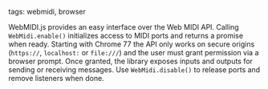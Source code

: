 tags: webmidi, browser

WebMIDI.js provides an easy interface over the Web MIDI API. Calling `WebMidi.enable()` initializes access to MIDI ports and returns a promise when ready. Starting with Chrome 77 the API only works on secure origins (`https://`, `localhost:` or `file:///`) and the user must grant permission via a browser prompt. Once granted, the library exposes inputs and outputs for sending or receiving messages. Use `WebMidi.disable()` to release ports and remove listeners when done.
